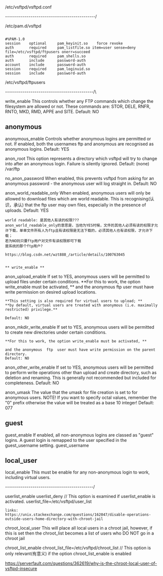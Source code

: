 


/etc/vsftpd/vsftpd.conf


----------------------------------------------\/

/etc/pam.d/vsftpd

```cat /etc/pam.d/vsftpd

#%PAM-1.0
session    optional     pam_keyinit.so    force revoke
auth       required     pam_listfile.so item=user sense=deny file=/etc/vsftpd/ftpusers onerr=succeed
auth       required     pam_shells.so
auth       include      password-auth
account    include      password-auth
session    required     pam_loginuid.so
session    include      password-auth

```
/etc/vsftpd/ftpusers

---------------------------------------------/\



write_enable
    This controls whether any FTP commands which change the filesystem are
    allowed or not. These commands are: STOR, DELE, RNFR, RNTO, MKD, RMD, APPE
    and SITE.  Default: NO

##  anonymous

anonymous_enable
    Controls whether anonymous logins are permitted or not. If enabled, both the usernames ftp and anonymous are recognised as anonymous logins.
    Default: YES


anon_root
    This option represents a directory which vsftpd will try to change into after an anonymous login. Failure is silently ignored.
    Default: (none)
    /var/ftp


no_anon_password
    When enabled, this prevents vsftpd from asking for an anonymous password - the anonymous user will log straight in.
    Default: NO


anon_world_readable_only
    When enabled, anonymous users will only be allowed to download files which are world readable. This is recognising(认识，承认) that the ftp user may own files, especially in the presence of uploads.
    Default: YES

    world readable: 是其他人有读的权限???
    anon_world_readable_only的意思是，当他为YES时候，文件的其他人必须有读的权限才允许下载，单单文件所有人为ftp且有读权限是无法下载的，必须其他人也有读权限，才允许下载；
    若为NO则只要ftp用户对文件有读权限即可下载
    是系统的那个ftp用户?

    https://blog.csdn.net/wzt888_/article/details/100763045


    ** write_enable **


anon_upload_enable
    If set to YES, anonymous users will be permitted to upload files under certain conditions. 
    **For this to work, the option write_enable must be activated, **
    and the anonymous ftp user  must  have write  permission  on  desired  upload  locations. 

    **This setting is also required for virtual users to upload; **
    **by default, virtual users are treated with anonymous (i.e. maximally restricted) privilege.**

    Default: NO


anon_mkdir_write_enable
    If set to YES, anonymous users will be permitted to create new directories under certain conditions. 

    **For this to work, the option write_enable must be activated, **

    and the anonymous  ftp  user must have write permission on the parent directory.
    Default: NO

anon_other_write_enable
    If  set  to  YES,  anonymous  users will be permitted to perform write operations other than upload and create directory, 
    such as deletion and renaming. This is generally not recommended but included for completeness.
    Default: NO


anon_umask
    The value that the umask for file creation is set to for anonymous users. 
    NOTE! If you want to specify octal values, remember the "0" prefix otherwise the value will be treated as a base  10 integer!
    Default: 077
















## guest

guest_enable
    If enabled, all non-anonymous logins are classed as "guest" logins. A guest login is remapped to the user specified in the guest_username setting.
guest_username




## local_user


local_enable
    This must be enable for any non-anonymous login to work, including virtual users.



---------------------------------------------\/


userlist_enable
userlist_deny                               // This  option  is  examined  if  userlist_enable  is  activated.
userlist_file=/etc/vsftpd/user_list







    links:
    https://unix.stackexchange.com/questions/162047/disable-operations-outside-users-home-directory-with-chroot-jail

chroot_local_user
    This will place all local users in a chroot jail, 
    however, if this is set then the chroot_list becomes a list of users who DO NOT go in a chroot jail

chroot_list_enable
chroot_list_file=/etc/vsftpd/chroot_list    // This option is only relevant(有意义) if the option chroot_list_enable is enabled









https://serverfault.com/questions/362619/why-is-the-chroot-local-user-of-vsftpd-insecure




